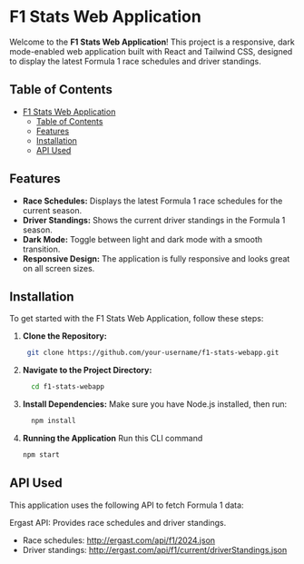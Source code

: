 # F1 Stats Web Application

Welcome to the **F1 Stats Web Application**! This project is a responsive, dark mode-enabled web application built with React and Tailwind CSS, designed to display the latest Formula 1 race schedules and driver standings.

## Table of Contents

- [F1 Stats Web Application](#f1-stats-web-application)
  - [Table of Contents](#table-of-contents)
  - [Features](#features)
  - [Installation](#installation)
  - [API Used](#api-used)

## Features

- **Race Schedules:** Displays the latest Formula 1 race schedules for the current season.
- **Driver Standings:** Shows the current driver standings in the Formula 1 season.
- **Dark Mode:** Toggle between light and dark mode with a smooth transition.
- **Responsive Design:** The application is fully responsive and looks great on all screen sizes.

## Installation

To get started with the F1 Stats Web Application, follow these steps:

1. **Clone the Repository:**

   ```bash
    git clone https://github.com/your-username/f1-stats-webapp.git

2. **Navigate to the Project Directory:**
    ```bash
      cd f1-stats-webapp

3. **Install Dependencies:**
    Make sure you have Node.js installed, then run:
    ```bash
      npm install

4. **Running the Application**
  Run this CLI command
      ```bash
      npm start

## API Used
  This application uses the following API to fetch Formula 1 data:

Ergast API: Provides race schedules and driver standings.
 - Race schedules: http://ergast.com/api/f1/2024.json
 - Driver standings: http://ergast.com/api/f1/current/driverStandings.json


